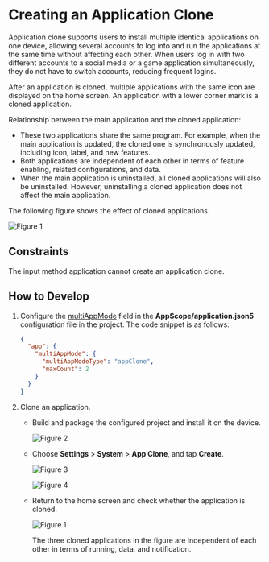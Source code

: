 # Creating an Application Clone

Application clone supports users to install multiple identical applications on one device, allowing several accounts to log into and run the applications at the same time without affecting each other. When users log in with two different accounts to a social media or a game application simultaneously, they do not have to switch accounts, reducing frequent logins.

After an application is cloned, multiple applications with the same icon are displayed on the home screen. An application with a lower corner mark is a cloned application.

Relationship between the main application and the cloned application:
- These two applications share the same program. For example, when the main application is updated, the cloned one is synchronously updated, including icon, label, and new features.
- Both applications are independent of each other in terms of feature enabling, related configurations, and data.
- When the main application is uninstalled, all cloned applications will also be uninstalled. However, uninstalling a cloned application does not affect the main application.

The following figure shows the effect of cloned applications.

![Figure 1](figures/app-clone1.png)

## Constraints
The input method application cannot create an application clone.

## How to Develop

1.  Configure the [multiAppMode](app-configuration-file.md#multiappmode) field in the **AppScope/application.json5** configuration file in the project. The code snippet is as follows:
    ```json
    {
      "app": {
        "multiAppMode": {
          "multiAppModeType": "appClone",
          "maxCount": 2
        }
      }
    }
    ```

2. Clone an application.

    - Build and package the configured project and install it on the device.

      ![Figure 2](figures/app-clone4.png)

    - Choose **Settings** > **System** > **App Clone**, and tap **Create**.

      ![Figure 3](figures/app-clone5.png)

      ![Figure 4](figures/app-clone3.png)

    - Return to the home screen and check whether the application is cloned.

      ![Figure 1](figures/app-clone1.png)

      The three cloned applications in the figure are independent of each other in terms of running, data, and notification.
